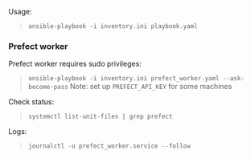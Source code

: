 Usage:
> `ansible-playbook -i inventory.ini playbook.yaml`

### Prefect worker
Prefect worker requires sudo privileges:
> `ansible-playbook -i inventory.ini prefect_worker.yaml --ask-become-pass`
Note: set up `PREFECT_API_KEY` for some machines

Check status:
> `systemctl list-unit-files | grep prefect`

Logs:
> `journalctl -u prefect_worker.service --follow`